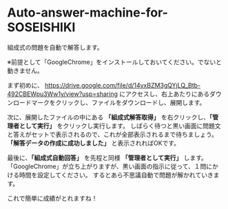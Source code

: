 # Auto-answer-machine-for-SOSEISHIKI
組成式の問題を自動で解答します。

※前提として「GoogleChrome」をインストールしておいてください。でないと動きません。

まず初めに、
https://drive.google.com/file/d/14vxBZM3gQYjLQ_Btb-492CBEWpu3Ww1y/view?usp=sharing
にアクセスし、右上あたりにあるダウンロードマークをクリックし、ファイルをダウンロードし、展開します。

次に、展開したファイルの中にある **「組成式解答取得」** を右クリックし、**「管理者として実行」** をクリックし実行します。
しばらく待つと黒い画面に問題文と答えがセットで表示されるので、これが全部表示されるまで待ちましょう。
**「解答データの作成に成功しました」** と表示されればOKです。

最後に、**「組成式自動回答」** を先程と同様 **「管理者として実行」** します。
「GoogleChrome」が立ち上がりますが、黒い画面の指示に従って、１問にかける時間を設定してください。
するとあら不思議自動で問題が解かれていきます。

これで簡単に成績がとれますね！
